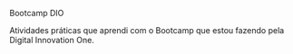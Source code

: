 <p class="text-center">Bootcamp DIO</p>
Atividades práticas que aprendi com o Bootcamp que estou fazendo pela Digital Innovation One.
